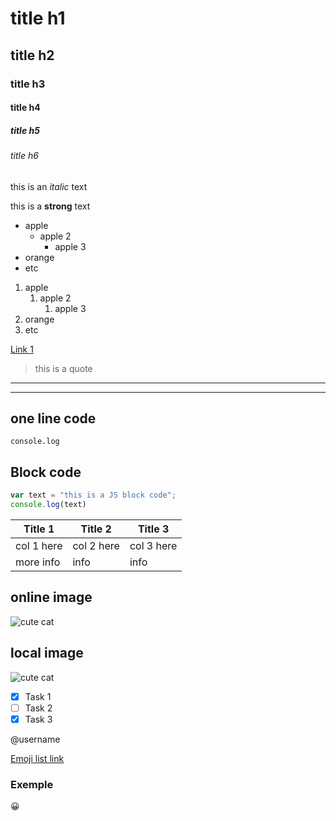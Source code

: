<!--Titles-->

# title h1
## title h2
### title h3
#### title h4
##### title h5
###### title h6

<!-- Italic -->
this is an *italic* text

<!-- strong -->
this is a **strong** text

<!-- Lists -->
* apple
    * apple 2
        * apple 3
* orange
* etc

1. apple
    1. apple 2
        1. apple 3
2. orange
3. etc

<!-- Links -->

[Link 1](https://www.freitasluis.com "Text about")

<!-- Quote -->
> this is a quote

<!-- Separations -->
-----
_____

<!-- Codes transcription -->
## one line code
`console.log`

## Block code
```javascript
var text = "this is a JS block code";
console.log(text)
```

<!-- Tables -->

|Title 1    |Title 2    |Title 3    |
|-----------|-----------|-----------|
|col 1 here |col 2 here |col 3 here |
|more info  |info   |info   |

<!-- Images -->

## online image
![cute cat](https://i.pinimg.com/originals/6d/bf/f3/6dbff3702716c733a5301ee4c9e17726.jpg "this is a cute cat")

## local image
![cute cat](local.jpg)

<!-- GITHUB MARKDOWN -->
<!-- To do list -->

* [x] Task 1
* [ ] Task 2
* [x] Task 3

<!-- Other user mention -->
@username

<!-- emojis -->
[Emoji list link](https://github.com/ikatyang/emoji-cheat-sheet/blob/master/README.md)

### Exemple

:grinning:

```javascript

```